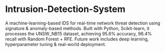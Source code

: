 # Intrusion-Detection-System
A machine-learning-based IDS for real-time network threat detection using signature &amp; anomaly-based methods. Built with Python, Scikit-learn, it processes the UNSW_NB15 dataset, achieving 95.6% accuracy, 96.4% recall with Random Forest + RFE. Future work includes deep learning, hyperparameter tuning &amp; real-world deployment.
